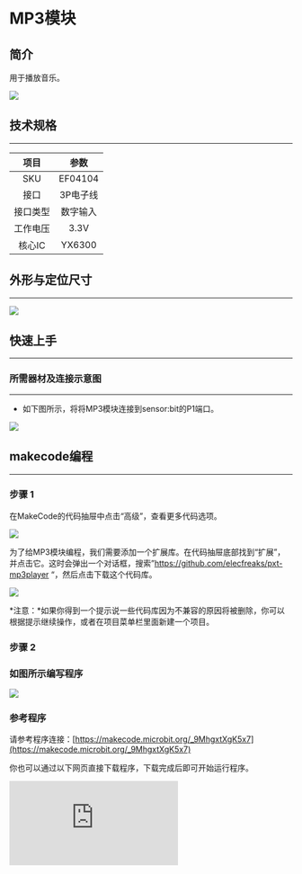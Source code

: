 ﻿# MP3模块

## 简介
用于播放音乐。

![](https://wiki-media-ef.oss-cn-hongkong.aliyuncs.com/docs/microbit/sensor/octopus-sensors/sensor/images/04104_01.png)


## 技术规格
---

项目 | 参数
:-: | :-:
SKU|EF04104
接口|3P电子线
接口类型|数字输入
工作电压|3.3V
核心IC|YX6300





## 外形与定位尺寸
---


![](https://wiki-media-ef.oss-cn-hongkong.aliyuncs.com/docs/microbit/sensor/octopus-sensors/sensor/images/04104_02.png)


## 快速上手
---

### 所需器材及连接示意图
---

- 如下图所示，将将MP3模块连接到sensor:bit的P1端口。


![](https://wiki-media-ef.oss-cn-hongkong.aliyuncs.com/docs/microbit/sensor/octopus-sensors/sensor/images/04104_03.png)


## makecode编程
---

### 步骤 1
在MakeCode的代码抽屉中点击“高级”，查看更多代码选项。

![](https://wiki-media-ef.oss-cn-hongkong.aliyuncs.com/docs/microbit/sensor/octopus-sensors/sensor/images/smtcNoB.png)

为了给MP3模块编程，我们需要添加一个扩展库。在代码抽屉底部找到“扩展”，并点击它。这时会弹出一个对话框，搜索”https://github.com/elecfreaks/pxt-mp3player “，然后点击下载这个代码库。

![](https://wiki-media-ef.oss-cn-hongkong.aliyuncs.com/docs/microbit/sensor/octopus-sensors/sensor/images/04104_05.png)

*注意：*如果你得到一个提示说一些代码库因为不兼容的原因将被删除，你可以根据提示继续操作，或者在项目菜单栏里面新建一个项目。
### 步骤 2
### 如图所示编写程序

![](https://wiki-media-ef.oss-cn-hongkong.aliyuncs.com/docs/microbit/sensor/octopus-sensors/sensor/images/04104_06.png)


### 参考程序
请参考程序连接：[https://makecode.microbit.org/_9MhgxtXgK5x7](https://makecode.microbit.org/_9MhgxtXgK5x7)

你也可以通过以下网页直接下载程序，下载完成后即可开始运行程序。

<div
    style={{
        position: 'relative',
        paddingBottom: '60%',
        overflow: 'hidden',
    }}
>
    <iframe
        src="https://makecode.microbit.org/_9MhgxtXgK5x7"
        frameborder="0"
        sandbox="allow-popups allow-forms allow-scripts allow-same-origin"
        style={{
            position: 'absolute',
            width: '100%',
            height: '100%',
        }}
    />
</div>
---

### 结果
- 通过micro:bit控制MP3模块播放音乐。

### 注意

物理拷贝顺序，第一个拷贝进去的就是1，可以不修改文件名，无法单独指定文件名；

文件夹名必须是两位数字，01 ~ 99，例如：01；

文件名前必须加3位数字001 ~ 999，例如：002~天堂.MP3。
